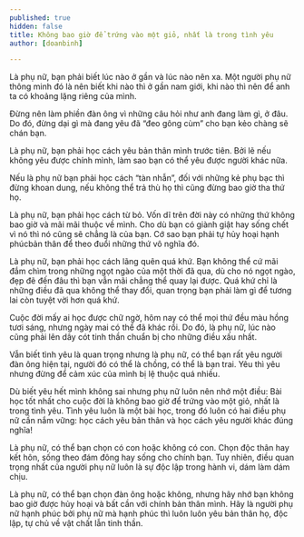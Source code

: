 ```yaml
---
published: true
hidden: false
title: Không bao giờ để trứng vào một giỏ, nhất là trong tình yêu
author: [doanbinh]

---
```


Là phụ nữ, bạn phải biết lúc nào ở gần và lúc nào nên xa. Một người phụ nữ thông minh đó là nên biết khi nào thì ở gần nam giới, khi nào thì nên để anh ta có khoảng lặng riêng của mình.

Đừng nên làm phiền đàn ông vì những câu hỏi như anh đang làm gì, ở đâu. Do đó, đừng dại gì mà đang yêu đã “đeo gông cùm” cho bạn kẻo chàng sẽ chán bạn.

Là phụ nữ, bạn phải học cách yêu bản thân mình trước tiên. Bởi lẽ nếu không yêu được chính mình, làm sao bạn có thể yêu được người khác nữa.

Nếu là phụ nữ bạn phải học cách “tàn nhẫn”, đối với những kẻ phụ bạc thì đừng khoan dung, nếu không thể trả thù họ thì cũng đừng bao giờ tha thứ họ.

Là phụ nữ, bạn phải học cách từ bỏ. Vốn dĩ trên đời này có những thứ không bao giờ và mãi mãi thuộc về mình. Cho dù bạn có giành giật hay sống chết vì nó thì nó cũng sẽ chẳng là của bạn. Cớ sao bạn phải tự hủy hoại hạnh phúcbản thân để theo đuổi những thứ vô nghĩa đó.

Là phụ nữ, bạn phải học cách lãng quên quá khứ. Bạn không thể cứ mãi đắm chìm trong những ngọt ngào của một thời đã qua, dù cho nó ngọt ngào, đẹp đẽ đến đâu thì bạn vẫn mãi chẳng thể quay lại được. Quá khứ chỉ là những điều đã qua không thể thay đổi, quan trọng bạn phải làm gì để tương lai còn tuyệt vời hơn quá khứ.

Cuộc đời mấy ai học được chữ ngờ, hôm nay có thể mọi thứ đều màu hồng tươi sáng, nhưng ngày mai có thể đã khác rồi. Do đó, là phụ nữ, lúc nào cũng phải lên dây cót tinh thần chuẩn bị cho những điều xấu nhất.

Vẫn biết tình yêu là quan trọng nhưng là phụ nữ, có thể bạn rất yêu người đàn ông hiện tại, người đó có thể là chồng, có thể là bạn trai. Yêu thì yêu nhưng đừng để cảm xúc của mình bị lệ thuộc quá nhiều.

Dù biết yêu hết mình không sai nhưng phụ nữ luôn nên nhớ một điều: Bài học tốt nhất cho cuộc đời là không bao giờ để trứng vào một giỏ, nhất là trong tình yêu. Tình yêu luôn là một bài học, trong đó luôn có hai điều phụ nữ cần nắm vững: học cách yêu bản thân và học cách yêu người khác đúng nghĩa!

Là phụ nữ, có thể bạn chọn có con hoặc không có con. Chọn độc thân hay kết hôn, sống theo đám đông hay sống cho chính bạn. Tuy nhiên, điều quan trọng nhất của người phụ nữ luôn là sự độc lập trong hành vi, dám làm dám chịu.

Là phụ nữ, có thể bạn chọn đàn ông hoặc không, nhưng hãy nhớ bạn không bao giờ được hủy hoại và bất cần với chính bản thân mình. Hãy là người phụ nữ hạnh phúc bởi phụ nữ mà hạnh phúc thì luôn luôn yêu bản thân họ, độc lập, tự chủ về vật chất lẫn tinh thần.